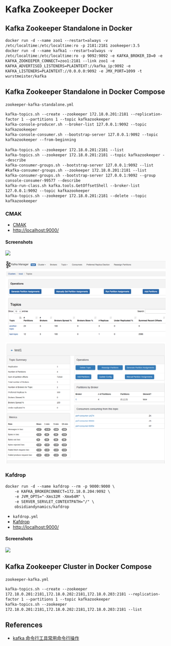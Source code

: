 # Kafka Zookeeper Docker

## Kafka Zookeeper Standalone in Docker
```
docker run -d --name zoo1 --restart=always -v /etc/localtime:/etc/localtime:ro -p 2181:2181 zookeeper:3.5
docker run -d --name kafka1 --restart=always -v /etc/localtime:/etc/localtime:ro -p 9092:9092 -e KAFKA_BROKER_ID=0 -e KAFKA_ZOOKEEPER_CONNECT=zoo1:2181 --link zoo1 -e KAFKA_ADVERTISED_LISTENERS=PLAINTEXT://kafka_ip:9092 -e KAFKA_LISTENERS=PLAINTEXT://0.0.0.0:9092 -e JMX_PORT=1099 -t wurstmeister/kafka
```

## Kafka Zookeeper Standalone in Docker Compose
`zookeeper-kafka-standalone.yml`

```
kafka-topics.sh --create --zookeeper 172.18.0.201:2181 --replication-factor 1 --partitions 1 --topic kafkazookeeper
kafka-console-producer.sh --broker-list 127.0.0.1:9092 --topic kafkazookeeper
kafka-console-consumer.sh --bootstrap-server 127.0.0.1:9092 --topic kafkazookeeper --from-beginning

kafka-topics.sh --zookeeper 172.18.0.201:2181 --list
kafka-topics.sh --zookeeper 172.18.0.201:2181 --topic kafkazookeeper --describe
kafka-consumer-groups.sh --bootstrap-server 127.0.0.1:9092 --list
#kafka-consumer-groups.sh --zookeeper 172.18.0.201:2181 --list
kafka-consumer-groups.sh --bootstrap-server 127.0.0.1:9092 --group console-consumer-99577 --describe
kafka-run-class.sh kafka.tools.GetOffsetShell --broker-list 127.0.0.1:9092 --topic kafkazookeeper
kafka-topics.sh --zookeeper 172.18.0.201:2181 --delete --topic kafkazookeeper
```

### CMAK
- [CMAK](https://github.com/yahoo/CMAK)
- [http://localhost:9000/](http://localhost:9000/)

#### Screenshots
![](https://github.com/yahoo/CMAK/raw/master/img/cluster.png)

![](https://github.com/yahoo/CMAK/raw/master/img/topic-list.png)

![](https://github.com/yahoo/CMAK/raw/master/img/topic.png)

### Kafdrop
```
docker run -d --name kafdrop --rm -p 9000:9000 \
    -e KAFKA_BROKERCONNECT=172.18.0.204:9092 \
    -e JVM_OPTS="-Xms32M -Xmx64M" \
    -e SERVER_SERVLET_CONTEXTPATH="/" \
    obsidiandynamics/kafdrop
```
- `kafdrop.yml`
- [Kafdrop](https://github.com/obsidiandynamics/kafdrop)
- [http://localhost:9000/](http://localhost:9000/)

#### Screenshots
![](https://github.com/obsidiandynamics/kafdrop/raw/master/docs/images/overview.png?raw=true)

## Kafka Zookeeper Cluster in Docker Compose
`zookeeper-kafka.yml`

```
kafka-topics.sh --create --zookeeper 172.18.0.201:2181,172.18.0.202:2181,172.18.0.203:2181 --replication-factor 1 --partitions 1 --topic kafkazookeeper
kafka-topics.sh --zookeeper 172.18.0.201:2181,172.18.0.202:2181,172.18.0.203:2181 --list
```

## References
- [kafka 命令行工具常用命令行操作](https://blog.csdn.net/asd136912/article/details/103735037)